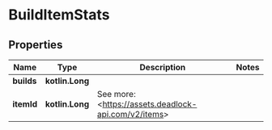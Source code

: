
# BuildItemStats

## Properties
| Name | Type | Description | Notes |
| ------------ | ------------- | ------------- | ------------- |
| **builds** | **kotlin.Long** |  |  |
| **itemId** | **kotlin.Long** | See more: &lt;https://assets.deadlock-api.com/v2/items&gt; |  |



